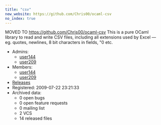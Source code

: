 ```yaml
---
title: "csv"
new_website: https://github.com/Chris00/ocaml-csv
no_index: true
---
```


MOVED TO https://github.com/Chris00/ocaml-csv
This is a pure OCaml library to read and write CSV files, including all extensions used by Excel — eg. quotes, newlines, 8 bit characters in fields, "0 etc.


* Admins:
  * [user144](/users/user144)
  * [user209](/users/user209)
* Members:
  * [user144](/users/user144)
  * [user209](/users/user209)
* [Releases](https://download.ocamlcore.org/csv)
* Registered: 2009-07-22 23:21:33
* Archived data:
  * 0 open bugs
  * 0 open feature requests
  * 0 mailing list
  * 2 VCS
  * 14 released files

